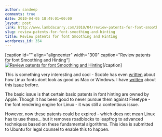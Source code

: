 ```yaml
---
author: sandeep
comments: true
date: 2010-04-05 18:49:01+00:00
layout: post
link: http://www.lambdacurry.com/2010/04/review-patents-for-font-smoothing-and-hinting/
slug: review-patents-for-font-smoothing-and-hinting
title: Review patents for font Smoothing and Hinting
wordpress_id: 354
---
```


[caption id="" align="aligncenter" width="300" caption="Review patents for font Smoothing and Hinting"][![Review patents for font Smoothing and Hinting](http://brainstorm.ubuntu.com/idea/24276/image/1/)](http://brainstorm.ubuntu.com/idea/24276/)[/caption]

This is something very interesting and cool - Scoble has even [written](http://scobleizer.com/2006/08/17/linux-achilles-heel-fonts/) about how Linux fonts dont look as good as Mac or Windows. I have [written](http://www.lambdacurry.com/2008/01/03/a-tale-of-freetype-and-apple/) about this [issue](http://www.lambdacurry.com/2009/11/08/linux-and-the-quest-for-eye-candy/) before.

The basic issue is that certain basic patents in font hinting are owned by Apple. Though it has been good to never pursue them against Freetype - the font rendering engine for Linux - it was still a contentious issue.

However, now these patents could be expired - which does not mean Linux has to use these... but it removes roadblocks to leapfrog to advanced techniques based on these fundamental algorithms. This idea is submitted to Ubuntu for legal counsel to enable this to happen.
